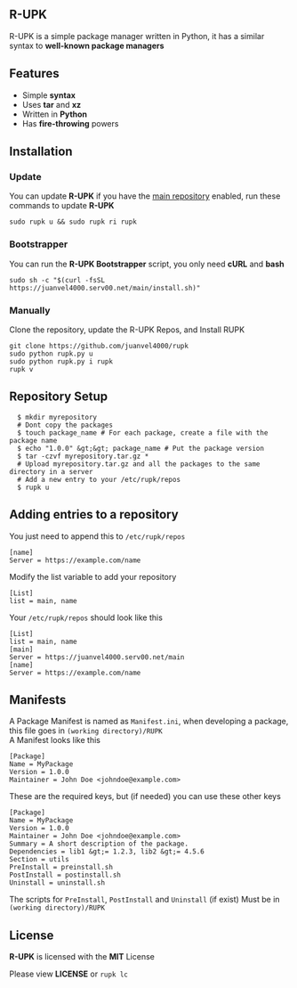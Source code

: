 ## R-UPK

R-UPK is a simple package manager written in Python, it has a similar syntax to **well-known package managers**

## Features

*   Simple **syntax**
*   Uses **tar** and **xz**
*   Written in **Python**
*   Has **fire-throwing** powers

## Installation

### Update

You can update **R-UPK** if you have the [main repository](https://juanvel4000.serv00.net/main) enabled, run these commands to update **R-UPK**

```plaintext
sudo rupk u && sudo rupk ri rupk
```

### Bootstrapper

You can run the **R-UPK Bootstrapper** script, you only need **cURL** and **bash**

```plaintext
sudo sh -c "$(curl -fsSL https://juanvel4000.serv00.net/main/install.sh)"
```

### Manually

Clone the repository, update the R-UPK Repos, and Install RUPK

```plaintext
git clone https://github.com/juanvel4000/rupk
sudo python rupk.py u
sudo python rupk.py i rupk
rupk v
```

## Repository Setup

```plaintext
  $ mkdir myrepository
  # Dont copy the packages
  $ touch package_name # For each package, create a file with the package name
  $ echo "1.0.0" &gt;&gt; package_name # Put the package version
  $ tar -czvf myrepository.tar.gz *
  # Upload myrepository.tar.gz and all the packages to the same directory in a server
  # Add a new entry to your /etc/rupk/repos
  $ rupk u
```

## Adding entries to a repository

You just need to append this to `/etc/rupk/repos`

```plaintext
[name]
Server = https://example.com/name
```

Modify the list variable to add your repository

```plaintext
[List]
list = main, name
```

Your `/etc/rupk/repos` should look like this

```plaintext
[List]
list = main, name
[main]
Server = https://juanvel4000.serv00.net/main
[name]
Server = https://example.com/name
```

## Manifests

A Package Manifest is named as `Manifest.ini`, when developing a package, this file goes in `(working directory)/RUPK`  
A Manifest looks like this

```plaintext
[Package]
Name = MyPackage
Version = 1.0.0
Maintainer = John Doe <johndoe@example.com>
```

These are the required keys, but (if needed) you can use these other keys

```plaintext
[Package]
Name = MyPackage
Version = 1.0.0
Maintainer = John Doe <johndoe@example.com>
Summary = A short description of the package.
Dependencies = lib1 &gt;= 1.2.3, lib2 &gt;= 4.5.6
Section = utils
PreInstall = preinstall.sh
PostInstall = postinstall.sh
Uninstall = uninstall.sh
```

The scripts for `PreInstall`, `PostInstall` and `Uninstall` (if exist) Must be in `(working directory)/RUPK`

## License

**R-UPK** is licensed with the **MIT** License

Please view **LICENSE** or `rupk lc`
